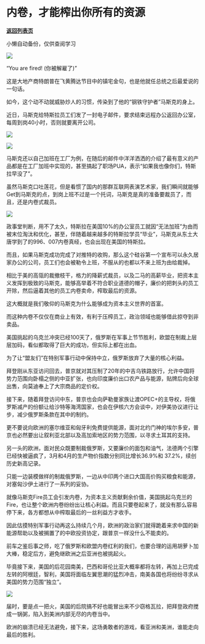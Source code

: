 # 内卷，才能榨出你所有的资源

[**返回列表页**](/gzh/政事堂2019)

小懒自动备份，仅供查阅学习

![](https://mmbiz.qpic.cn/mmbiz_gif/rxhS23yu8cMowjZDchKDG2e97npjGakLgOUlQ7rRVUoGdQKzJd5Wc0HLjCAeqt1DlhsJqywyickvpbI1dB5kc8A/640?wx_fmt=gif)

“You are fired! (你被解雇了)”

这是大地产商特朗普在飞黄腾达节目中的镇宅金句，也是他就任总统之后最爱说的一句话。

如今，这个动不动就威胁炒人的习惯，传染到了他的“钢铁守护者”马斯克的身上。

近日，马斯克给特斯拉员工们发了一封电子邮件，要求结束远程办公返回办公室，每周到岗40小时，否则就要离开公司。

![](https://mmbiz.qpic.cn/mmbiz_jpg/rxhS23yu8cMowjZDchKDG2e97npjGakLvQ6QGWjUQTmZSmJMbUqpP78pVhCwfMkicZfgu2JdkDTagHensibcZh8w/640?wx_fmt=jpeg)

  

![](https://mmbiz.qpic.cn/mmbiz_png/rxhS23yu8cMowjZDchKDG2e97npjGakLStWEbjHC2VpwSZWK5u3BtDcSr6hNGUQomSOu0aicGXqviaVC5PyhSJibg/640?wx_fmt=png)

马斯克还以自己加班在工厂为例，在随后的邮件中洋洋洒洒的介绍了最有意义的产品都是在工厂加班中实现的，甚至搞起了职场PUA，表示“如果我也像你们，特斯拉早没了”。

虽然马斯克口吐莲花，但是看惯了国内的那群互联网表演艺术家，我们瞬间就能够Get到马斯克的点，到岗上班不过是一个托词，马斯克是真的准备要裁员了，而且，还是内卷式裁员。  

![](https://mmbiz.qpic.cn/mmbiz_jpg/rxhS23yu8cMowjZDchKDG2e97npjGakL2eTY21cY9ZibV7Fn4GrytSFhwyhgVcZlhDJUx4IYu2TRLxS0MASF5PA/640?wx_fmt=jpeg)

政事堂判断，用不了太久，特斯拉在美国10%的办公室员工就因“无法加班”为由而被末位淘汰和优化，甚至，伴随着越来越多的特斯拉学员“毕业”，马斯克从东土大唐学到了的996、007内卷真经，也会出现在美国的特斯拉。

而且，如果马斯克成功完成了对推特的收购，那么这个硅谷第一个宣布可以永久居家办公的公司，员工们也会被勒令上班，不服从的也都以不来上班为由给裁掉。

相比于美的高瓴的裁撤枝干，格力的降薪式裁员，以及二马的高薪毕业，把资本主义发挥到极致的马斯克，能够高举着不符合职业道德的帽子，廉价的把刺头的员工开除，然后逼着其他的员工内卷卖命，榨取最后的资源。

这大概就是我们敬仰的马斯克为什么能够成为资本主义世界的首富。  

而这种内卷不仅仅在商业上有效，有利于压榨员工，政治领域也能够借此掠夺到非卖品。

美国挑起的乌克兰冲突已经100天了，俄罗斯在军事上节节胜利，欧盟在制裁上层层加码，看似都取得了巨大的成功，但实际上都在出血。  

为了让“盟友们”在特别军事行动中保持中立，俄罗斯放弃了大量的核心利益。

拜登刚从东亚访问回去，普京就对其压制了20年的中吉乌铁路放行，允许中国将势力范围向卧榻之侧的中亚扩张，也向印度廉价出口农产品与能源，贴牌后向全球出售，向莫迪奉上了大宗商品的定价权。

接下来，随着拜登访问中东，普京也会向萨勒曼家族让渡OPEC+的主导权，将俄罗斯减产的份额让给沙特等海湾国家，也会在伊核六方会谈中，对伊美协议进行让步，减少俄罗斯条款在其中的制约。

更不要说向欧洲的塞尔维亚和匈牙利免费提供能源，面对北约门神的埃尔多安，普京也必然要出让叙利亚北部以及高加索地区的势力范围，以寻求土耳其的支持。

另一头的欧洲，面对民众既要制裁俄罗斯，又要廉价的面包和油气，法德两个引擎已经快被逼疯了，3月和4月的生产物价指数分别同比增长36.9%和
37.2%，续创历史新高记录。

只能一边装模做样的制裁俄罗斯，一边从中印两个进口大国高价购买粮食和能源，对塞匈沙伊土进行了一系列的妥协。

就像马斯克Fire员工会引发内卷，为资本主义贡献剩余价值，美国挑起乌克兰的Fire，也让整个欧洲内卷纷纷出让核心利益。而且只要卷起来了，就没有那么容易停下来，各方都想从中榨取最后的一丝利益方才收手。

因此估摸特别军事行动再这么持续几个月，欧洲的政治家们就得跪着来求中国的新能源帮助以及被搁置了的中欧投资协定，跟普京一样没什么不能卖的。  

前车之鉴后事之师，吃了俄罗斯和欧盟内卷红利的我们，也要合理的运用胡萝卜加大棒，稳定后方，避免继欧洲之后亚洲也被挑起火。

毕竟接下来，美国的后花园南美，巴西和哥伦比亚大概率都将左转，再加上已完成左转的阿根廷，智利，美国将面临左翼思潮的猛烈冲击，南美各国也将纷纷寻求从美国的势力范围“独立”。  

![](https://mmbiz.qpic.cn/mmbiz_jpg/rxhS23yu8cMowjZDchKDG2e97npjGakLAf1zK71dQMNdbtvnkiawPwmF8vHqqSvS1Io0oHDpbEs8ZeEwhLKjwibA/640?wx_fmt=jpeg)

届时，要是点一把火，美国的后院搞不好也能冒出来不少窃格瓦拉，把拜登政府搅成一锅粥，陷入到美洲内部无尽的内卷当中。

欧洲的崩溃已经无法避免，接下来，这场勇敢者的游戏，看亚洲和美洲，谁能走向最后的胜利。

